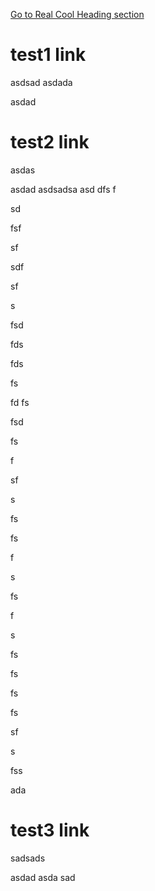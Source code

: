 [Go to Real Cool Heading section](#test3-link)



# test1 link


asdsad
asdada


asdad


# test2 link
asdas


asdad
asdsadsa
asd
dfs
f

sd

fsf

sf

sdf

sf

s

fsd



fds

fds

fs

fd
fs


fsd

fs


f

sf

s

fs

fs

f

s

fs

f

s

fs

fs

fs


fs



sf

s

fss

ada



# test3 link

sadsads

asdad
asda
sad
